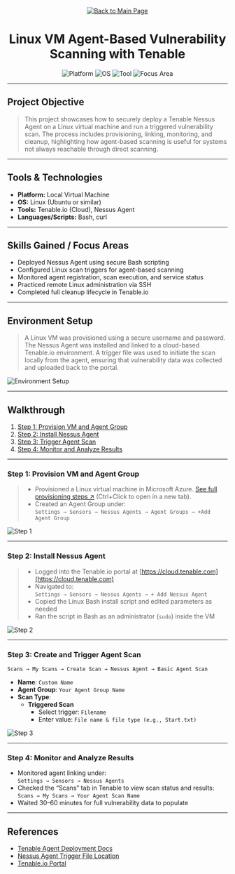 <p align="center">
  <a href="https://github.com/Samuel-Cavada" target="_blank">
    <img src="https://img.shields.io/badge/Back_to_Main_Page-000000?style=for-the-badge&logo=github&logoColor=white" alt="Back to Main Page"/>
  </a>
</p>

<h1 align="center">Linux VM Agent-Based Vulnerability Scanning with Tenable</h1>

<p align="center">
  <img src="https://img.shields.io/badge/Platform-Local%20VM-0078D4?style=for-the-badge&logo=linux&logoColor=white" alt="Platform" />
  <img src="https://img.shields.io/badge/OS-Linux-0078D6?style=for-the-badge&logo=linux&logoColor=white" alt="OS" />
  <img src="https://img.shields.io/badge/Tool-Tenable.io-00B388?style=for-the-badge&logo=tenable&logoColor=white" alt="Tool" />
  <img src="https://img.shields.io/badge/Focus-Agent%20Based%20Scanning-orange?style=for-the-badge" alt="Focus Area" />
</p>

---

## Project Objective
> This project showcases how to securely deploy a Tenable Nessus Agent on a Linux virtual machine and run a triggered vulnerability scan. The process includes provisioning, linking, monitoring, and cleanup, highlighting how agent-based scanning is useful for systems not always reachable through direct scanning.

---

## Tools & Technologies
- **Platform:** Local Virtual Machine
- **OS:** Linux (Ubuntu or similar)
- **Tools:** Tenable.io (Cloud), Nessus Agent
- **Languages/Scripts:** Bash, curl

---

## Skills Gained / Focus Areas
- Deployed Nessus Agent using secure Bash scripting
- Configured Linux scan triggers for agent-based scanning
- Monitored agent registration, scan execution, and service status
- Practiced remote Linux administration via SSH
- Completed full cleanup lifecycle in Tenable.io

---

## Environment Setup
> A Linux VM was provisioned using a secure username and password. The Nessus Agent was installed and linked to a cloud-based Tenable.io environment. A trigger file was used to initiate the scan locally from the agent, ensuring that vulnerability data was collected and uploaded back to the portal.

![Environment Setup](assets/images/setup.jpg)

---

## Walkthrough
1. [Step 1: Provision VM and Agent Group](#step-1-provision-vm-and-agent-group)
2. [Step 2: Install Nessus Agent](#step-2-install-nessus-agent)
3. [Step 3: Trigger Agent Scan](#step-3-trigger-agent-scan)
4. [Step 4: Monitor and Analyze Results](#step-4-monitor-and-analyze-results)

---

### Step 1: Provision VM and Agent Group
> - Provisioned a Linux virtual machine in Microsoft Azure. [See full provisioning steps ↗](https://github.com/Samuel-Cavada/Azure-VM-Build-Linux) (Ctrl+Click to open in a new tab).
> - Created an Agent Group under:  
  `Settings → Sensors → Nessus Agents → Agent Groups → +Add Agent Group`

![Step 1](assets/images/step1.jpg)

---
### Step 2: Install Nessus Agent

> - Logged into the Tenable.io portal at [https://cloud.tenable.com](https://cloud.tenable.com)  
> - Navigated to:  
  `Settings → Sensors → Nessus Agents → + Add Nessus Agent`  
> - Copied the Linux Bash install script and edited parameters as needed  
> - Ran the script in Bash as an administrator (`sudo`) inside the VM  

![Step 2](assets/images/step2.jpg)

---

### Step 3: Create and Trigger Agent Scan

`Scans → My Scans → Create Scan → Nessus Agent → Basic Agent Scan`

- **Name**: `Custom Name`  
- **Agent Group**: `Your Agent Group Name`  
- **Scan Type**:  
  - **Triggered Scan**  
    - Select trigger: `Filename`  
    - Enter value: `File name & file type (e.g., Start.txt)`

![Step 3](assets/images/step3.jpg)

---

### Step 4: Monitor and Analyze Results

- Monitored agent linking under:  
  `Settings → Sensors → Nessus Agents`  
- Checked the “Scans” tab in Tenable to view scan status and results:  
  `Scans → My Scans → Your Agent Scan Name`  
- Waited 30–60 minutes for full vulnerability data to populate


---

## References
- [Tenable Agent Deployment Docs](https://docs.tenable.com/cloud/Content/NessusAgents/Install.htm)
- [Nessus Agent Trigger File Location](https://docs.tenable.com/cloud/Content/NessusAgents/TriggerScan.htm)
- [Tenable.io Portal](https://cloud.tenable.com/)

